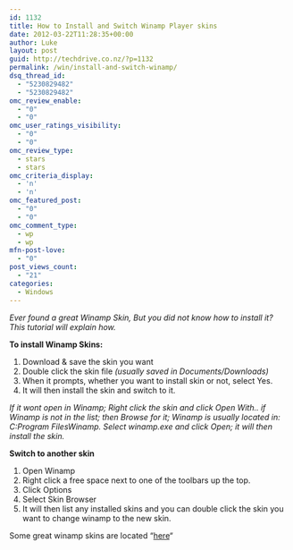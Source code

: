 ```yaml
---
id: 1132
title: How to Install and Switch Winamp Player skins
date: 2012-03-22T11:28:35+00:00
author: Luke
layout: post
guid: http://techdrive.co.nz/?p=1132
permalink: /win/install-and-switch-winamp/
dsq_thread_id:
  - "5230829482"
  - "5230829482"
omc_review_enable:
  - "0"
  - "0"
omc_user_ratings_visibility:
  - "0"
  - "0"
omc_review_type:
  - stars
  - stars
omc_criteria_display:
  - 'n'
  - 'n'
omc_featured_post:
  - "0"
  - "0"
omc_comment_type:
  - wp
  - wp
mfn-post-love:
  - "0"
post_views_count:
  - "21"
categories:
  - Windows
---
```

_Ever found a great Winamp Skin, But you did not know how to install it? This tutorial will explain how._

**To install Winamp Skins:**

  1. Download & save the skin you want
  2. Double click the skin file _(usually saved in Documents/Downloads)_
  3. When it prompts, whether you want to install skin or not, select Yes.
  4. It will then install the skin and switch to it.

_If it wont open in Winamp; Right click the skin and click Open With.. if Winamp is not in the list; then Browse for it; Winamp is usually located in: C:Program FilesWinamp. Select winamp.exe and click Open; it will then install the skin._

**Switch to another skin**

  1. Open Winamp
  2. Right click a free space next to one of the toolbars up the top.
  3. Click Options
  4. Select Skin Browser
  5. It will then list any installed skins and you can double click the skin you want to change winamp to the new skin.

Some great winamp skins are located &#8220;<a title="Winamp_Skins" href="http://www.allwinampskins.com/" target="_blank">here</a>&#8220;